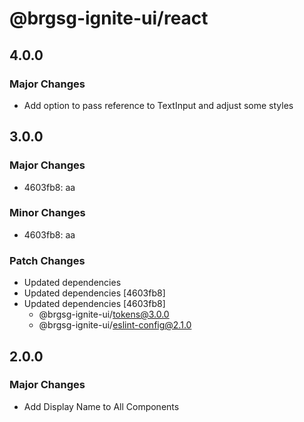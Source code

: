 # @brgsg-ignite-ui/react

## 4.0.0

### Major Changes

- Add option to pass reference to TextInput and adjust some styles

## 3.0.0

### Major Changes

- 4603fb8: aa

### Minor Changes

- 4603fb8: aa

### Patch Changes

- Updated dependencies
- Updated dependencies [4603fb8]
- Updated dependencies [4603fb8]
  - @brgsg-ignite-ui/tokens@3.0.0
  - @brgsg-ignite-ui/eslint-config@2.1.0

## 2.0.0

### Major Changes

- Add Display Name to All Components
